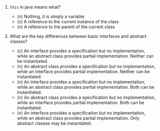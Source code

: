 1. `this` in java means what?

   - (n) Nothing, it is simply a variable
   - (c) A reference to the current instance of the class
   - (n) A reference to the parent of the current class

2. What are the key differences between basic interfaces and abstract classes?

   - (c) An interface provides a specification but no implementation, while an abstract class provides partial implementation. Neither can be instantiated.
   - (n) An abstract class provides a specification but no implementation, while an interface provides partial implementation. Neither can be instantiated.
   - (n) An interface provides a specification but no implementation, while an abstract class provides partial implementation. Both can be instantiated.
   - (n) An abstract class provides a specification but no implementation, while an interface provides partial implementation. Both can be instantiated.
   - (n) An interface provides a specification but no implementation, while an abstract class provides partial implementation. Only abstract classes may be instantiated.
